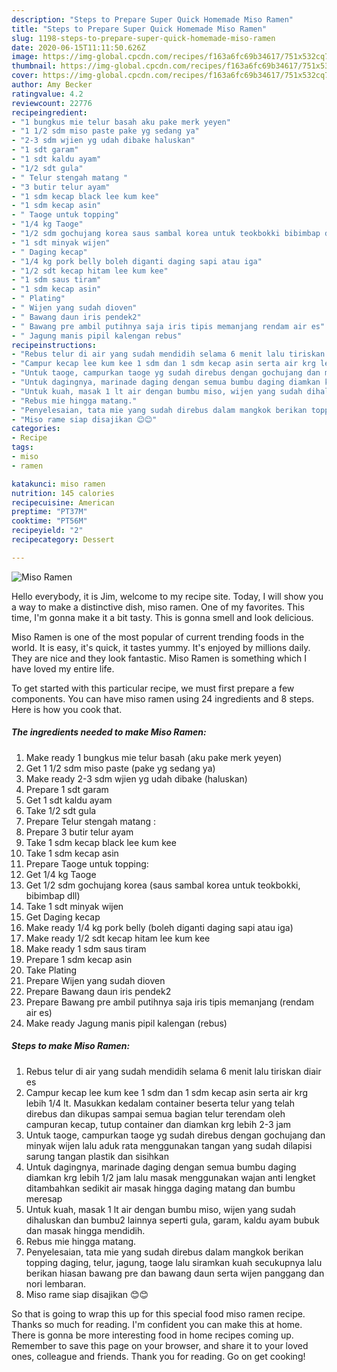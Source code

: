 ```yaml
---
description: "Steps to Prepare Super Quick Homemade Miso Ramen"
title: "Steps to Prepare Super Quick Homemade Miso Ramen"
slug: 1198-steps-to-prepare-super-quick-homemade-miso-ramen
date: 2020-06-15T11:11:50.626Z
image: https://img-global.cpcdn.com/recipes/f163a6fc69b34617/751x532cq70/miso-ramen-foto-resep-utama.jpg
thumbnail: https://img-global.cpcdn.com/recipes/f163a6fc69b34617/751x532cq70/miso-ramen-foto-resep-utama.jpg
cover: https://img-global.cpcdn.com/recipes/f163a6fc69b34617/751x532cq70/miso-ramen-foto-resep-utama.jpg
author: Amy Becker
ratingvalue: 4.2
reviewcount: 22776
recipeingredient:
- "1 bungkus mie telur basah aku pake merk yeyen"
- "1 1/2 sdm miso paste pake yg sedang ya"
- "2-3 sdm wjien yg udah dibake haluskan"
- "1 sdt garam"
- "1 sdt kaldu ayam"
- "1/2 sdt gula"
- " Telur stengah matang "
- "3 butir telur ayam"
- "1 sdm kecap black lee kum kee"
- "1 sdm kecap asin"
- " Taoge untuk topping"
- "1/4 kg Taoge"
- "1/2 sdm gochujang korea saus sambal korea untuk teokbokki bibimbap dll"
- "1 sdt minyak wijen"
- " Daging kecap"
- "1/4 kg pork belly boleh diganti daging sapi atau iga"
- "1/2 sdt kecap hitam lee kum kee"
- "1 sdm saus tiram"
- "1 sdm kecap asin"
- " Plating"
- " Wijen yang sudah dioven"
- " Bawang daun iris pendek2"
- " Bawang pre ambil putihnya saja iris tipis memanjang rendam air es"
- " Jagung manis pipil kalengan rebus"
recipeinstructions:
- "Rebus telur di air yang sudah mendidih selama 6 menit lalu tiriskan diair es"
- "Campur kecap lee kum kee 1 sdm dan 1 sdm kecap asin serta air krg lebih 1/4 lt. Masukkan kedalam container beserta telur yang telah direbus dan dikupas sampai semua bagian telur terendam oleh campuran kecap, tutup container dan diamkan krg lebih 2-3 jam"
- "Untuk taoge, campurkan taoge yg sudah direbus dengan gochujang dan minyak wijen lalu aduk rata menggunakan tangan yang sudah dilapisi sarung tangan plastik dan sisihkan"
- "Untuk dagingnya, marinade daging dengan semua bumbu daging diamkan krg lebih 1/2 jam lalu masak menggunakan wajan anti lengket ditambahkan sedikit air masak hingga daging matang dan bumbu meresap"
- "Untuk kuah, masak 1 lt air dengan bumbu miso, wijen yang sudah dihaluskan dan bumbu2 lainnya seperti gula, garam, kaldu ayam bubuk dan masak hingga mendidih."
- "Rebus mie hingga matang."
- "Penyelesaian, tata mie yang sudah direbus dalam mangkok berikan topping daging, telur, jagung, taoge lalu siramkan kuah secukupnya lalu berikan hiasan bawang pre dan bawang daun serta wijen panggang dan nori lembaran."
- "Miso rame siap disajikan 😊😊"
categories:
- Recipe
tags:
- miso
- ramen

katakunci: miso ramen 
nutrition: 145 calories
recipecuisine: American
preptime: "PT37M"
cooktime: "PT56M"
recipeyield: "2"
recipecategory: Dessert

---
```



![Miso Ramen](https://img-global.cpcdn.com/recipes/f163a6fc69b34617/751x532cq70/miso-ramen-foto-resep-utama.jpg)

Hello everybody, it is Jim, welcome to my recipe site. Today, I will show you a way to make a distinctive dish, miso ramen. One of my favorites. This time, I'm gonna make it a bit tasty. This is gonna smell and look delicious.



Miso Ramen is one of the most popular of current trending foods in the world. It is easy, it's quick, it tastes yummy. It's enjoyed by millions daily. They are nice and they look fantastic. Miso Ramen is something which I have loved my entire life.


To get started with this particular recipe, we must first prepare a few components. You can have miso ramen using 24 ingredients and 8 steps. Here is how you cook that.

<!--inarticleads1-->

##### The ingredients needed to make Miso Ramen:

1. Make ready 1 bungkus mie telur basah (aku pake merk yeyen)
1. Get 1 1/2 sdm miso paste (pake yg sedang ya)
1. Make ready 2-3 sdm wjien yg udah dibake (haluskan)
1. Prepare 1 sdt garam
1. Get 1 sdt kaldu ayam
1. Take 1/2 sdt gula
1. Prepare  Telur stengah matang :
1. Prepare 3 butir telur ayam
1. Take 1 sdm kecap black lee kum kee
1. Take 1 sdm kecap asin
1. Prepare  Taoge untuk topping:
1. Get 1/4 kg Taoge
1. Get 1/2 sdm gochujang korea (saus sambal korea untuk teokbokki, bibimbap dll)
1. Take 1 sdt minyak wijen
1. Get  Daging kecap
1. Make ready 1/4 kg pork belly (boleh diganti daging sapi atau iga)
1. Make ready 1/2 sdt kecap hitam lee kum kee
1. Make ready 1 sdm saus tiram
1. Prepare 1 sdm kecap asin
1. Take  Plating
1. Prepare  Wijen yang sudah dioven
1. Prepare  Bawang daun iris pendek2
1. Prepare  Bawang pre ambil putihnya saja iris tipis memanjang (rendam air es)
1. Make ready  Jagung manis pipil kalengan (rebus)




<!--inarticleads2-->

##### Steps to make Miso Ramen:

1. Rebus telur di air yang sudah mendidih selama 6 menit lalu tiriskan diair es
1. Campur kecap lee kum kee 1 sdm dan 1 sdm kecap asin serta air krg lebih 1/4 lt. Masukkan kedalam container beserta telur yang telah direbus dan dikupas sampai semua bagian telur terendam oleh campuran kecap, tutup container dan diamkan krg lebih 2-3 jam
1. Untuk taoge, campurkan taoge yg sudah direbus dengan gochujang dan minyak wijen lalu aduk rata menggunakan tangan yang sudah dilapisi sarung tangan plastik dan sisihkan
1. Untuk dagingnya, marinade daging dengan semua bumbu daging diamkan krg lebih 1/2 jam lalu masak menggunakan wajan anti lengket ditambahkan sedikit air masak hingga daging matang dan bumbu meresap
1. Untuk kuah, masak 1 lt air dengan bumbu miso, wijen yang sudah dihaluskan dan bumbu2 lainnya seperti gula, garam, kaldu ayam bubuk dan masak hingga mendidih.
1. Rebus mie hingga matang.
1. Penyelesaian, tata mie yang sudah direbus dalam mangkok berikan topping daging, telur, jagung, taoge lalu siramkan kuah secukupnya lalu berikan hiasan bawang pre dan bawang daun serta wijen panggang dan nori lembaran.
1. Miso rame siap disajikan 😊😊




So that is going to wrap this up for this special food miso ramen recipe. Thanks so much for reading. I'm confident you can make this at home. There is gonna be more interesting food in home recipes coming up. Remember to save this page on your browser, and share it to your loved ones, colleague and friends. Thank you for reading. Go on get cooking!
